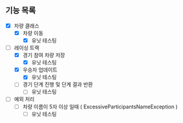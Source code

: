 ## 기능 목록

- [X] 차량 클래스
  - [X] 차량 이동
    - [X] 유닛 테스팅
- [ ] 레이싱 트랙
  -  [X] 경기 참여 차량 저장
    - [X] 유닛 테스팅 
  -  [X] 우승자 업데이트
    - [X] 유닛 테스팅
  - [ ] 경기 단계 진행 및 단계 결과 반환
    - [ ] 유닛 테스팅
- [ ] 예외 처리
  - [ ] 차량 이름이 5자 이상 일때 ( ExcessiveParticipantsNameException )
    - [ ] 유닛 테스팅
